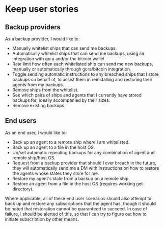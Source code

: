 # Keep user stories

## Backup providers

As a backup provider, I would like to:

- Manually whitelist ships that can send me backups.
- Automatically whitelist ships that can send me backups, using an integration with gora and/or the bitcoin wallet.
- Rate limit how often each whitelisted ship can send me new backups, manually or automatically through gora/bitcoin integration.
- Toggle sending automatic instructions to any breached ships that I store backups on behalf of, to assist them in reinstalling and restoring their agents from my backups.
- Remove ships from the whitelist.
- See which pairs of ships and agents that I currently have stored backups for, ideally accompanied by their sizes.
- Remove existing backups.

## End users

As an end user, I would like to:

- Back up an agent to a remote ship where I am whitelisted.
- Back up an agent to a file in the host OS.
- Un/set automatic repeating backups for any combination of agent and remote ship/host OS.
- Request from a backup provider that should I ever breach in the future, they will automatically send me a DM with instructions on how to restore the agents whose states they store for me.
- Restore my agent's state from a backup on a remote ship.
- Restore an agent from a file in the host OS (requires working get directory).

Where applicable, all of these end user scenarios should also attempt to back up and restore any subscriptions that the agent has, though it should be noted that restoration cannot be guaranteed to succeed. In case of failure, I should be alerted of this, so that I can try to figure out how to initiate subscription by other means.
